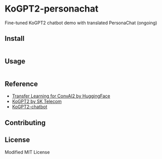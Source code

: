 # KoGPT2-personachat

Fine-tuned KoGPT2 chatbot demo with translated PersonaChat (ongoing) 

## Install

```
```

## Usage

```
```

## Reference
- [Transfer Learning for ConvAI2 by HuggingFace](https://github.com/huggingface/transfer-leraning-conv-ai)
- [KoGPT2 by SK Telecom](https://github.com/SKT-AI/KoGPT2)
- [KoGPT2-chatbot](https://github.com/haven-jeon/KoGPT2-chatbot)

## Contributing

## License

Modified MIT License
